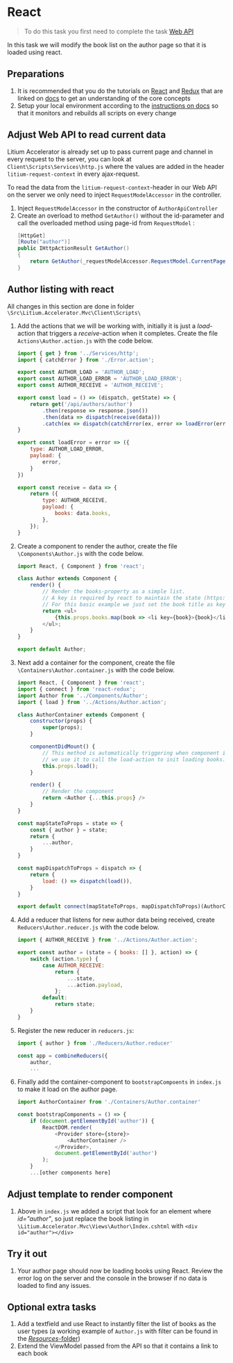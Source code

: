 # React

> To do this task you first need to complete the task [Web API](../Web%20API)

In this task we will modify the book list on the author page so that it is loaded using react.

## Preparations

1. It is recommended that you do the tutorials on [React](https://reactjs.org/tutorial/tutorial.html) and [Redux](https://redux.js.org/#learn-redux) that are linked on [docs](https://docs.litium.com/documentation/litium-accelerators/develop/front-end/working-with-javascript) to get an understanding of the core  concepts
1. Setup your local environment according to the [instructions on docs](https://docs.litium.com/documentation/litium-accelerators/develop/setting-up-the-development-environment) so that it monitors and rebuilds all scripts on every change

## Adjust Web API to read current data

Litium Accelerator is already set up to pass current page and channel in every request to the server, you can look at `Client\Scripts\Services\http.js` where the values are added in the header `litium-request-context` in every ajax-request.

To read the data from the `litium-request-context`-header in our Web API on the server we only need to inject `RequestModelAccessor` in the controller.

1. Inject `RequestModelAccessor` in the constructor of `AuthorApiController`
1. Create an overload to method `GetAuthor()` without the id-parameter and call the overloaded method using page-id from `RequestModel` : 
    ```C#
    [HttpGet]
    [Route("author")]
    public IHttpActionResult GetAuthor()
    {
        return GetAuthor(_requestModelAccessor.RequestModel.CurrentPageModel.SystemId);
    }
    ```

## Author listing with react

All changes in this section are done in folder `\Src\Litium.Accelerator.Mvc\Client\Scripts\` 

1. Add the actions that we will be working with, initially it is just a _load_-action that triggers a _receive_-action when it completes. Create the file `Actions\Author.action.js` with the code below. 
    ```JavaScript
    import { get } from '../Services/http';
    import { catchError } from './Error.action';

    export const AUTHOR_LOAD = 'AUTHOR_LOAD';
    export const AUTHOR_LOAD_ERROR = 'AUTHOR_LOAD_ERROR';
    export const AUTHOR_RECEIVE = 'AUTHOR_RECEIVE';

    export const load = () => (dispatch, getState) => {
        return get('/api/authors/author')
            .then(response => response.json())
            .then(data => dispatch(receive(data)))
            .catch(ex => dispatch(catchError(ex, error => loadError(error))))
    }

    export const loadError = error => ({
        type: AUTHOR_LOAD_ERROR,
        payload: {
            error,
        }
    })

    export const receive = data => {
        return ({
            type: AUTHOR_RECEIVE,
            payload: {
                books: data.books,
            },
        });
    } 

    ```
1. Create a component to render the author, create the file `\Components\Author.js` with the code below.
    ```JavaScript
    import React, { Component } from 'react';

    class Author extends Component {
        render() {
            // Render the books-property as a simple list.
            // A key is required by react to maintain the state (https://reactjs.org/docs/lists-and-keys.html)
            // For this basic example we just set the book title as key 
            return <ul>
                {this.props.books.map(book => <li key={book}>{book}</li>)}
            </ul>;
        }
    }

    export default Author;
    ```
1. Next add a container for the component, create the file `\Containers\Author.container.js` with the code below.
    ```JavaScript
    import React, { Component } from 'react';
    import { connect } from 'react-redux';
    import Author from '../Components/Author';
    import { load } from '../Actions/Author.action';

    class AuthorContainer extends Component {
        constructor(props) {
            super(props);
        }

        componentDidMount() {
            // This method is automatically triggering when component is loaded
            // we use it to call the load-action to init loading books.
            this.props.load();
        }

        render() {
            // Render the component
            return <Author {...this.props} />
        }
    }

    const mapStateToProps = state => {
        const { author } = state;
        return {
            ...author,
        }
    }

    const mapDispatchToProps = dispatch => {
        return {
            load: () => dispatch(load()),
        }
    }

    export default connect(mapStateToProps, mapDispatchToProps)(AuthorContainer);
    ```
1. Add a reducer that listens for new author data being received, create `Reducers\Author.reducer.js` with the code below. 
    ```JavaScript
    import { AUTHOR_RECEIVE } from '../Actions/Author.action';

    export const author = (state = { books: [] }, action) => {
        switch (action.type) {
            case AUTHOR_RECEIVE:
                return {
                    ...state,
                    ...action.payload,
                };
            default:
                return state;
        }
    }
    ```
1. Register the new reducer in `reducers.js`:
    ```JavaScript
    import { author } from './Reducers/Author.reducer'
    ```
    ```JavaScript
    const app = combineReducers({
        author,
        ...
    ```
1. Finally add the container-component to `bootstrapCompoents` in `index.js` to make it load on the author page.
    ```JavaScript
    import AuthorContainer from './Containers/Author.container'
    ```

    ```JavaScript
    const bootstrapComponents = () => {
        if (document.getElementById('author')) {
            ReactDOM.render(
                <Provider store={store}>
                    <AuthorContainer />
                </Provider>,
                document.getElementById('author')
            );
        }
        ...[other components here]
    ```

## Adjust template to render component

1. Above in `index.js` we added a script that look for an element where _id="author"_, so just replace the book listing in `\Litium.Accelerator.Mvc\Views\Author\Index.cshtml` with `<div id="author"></div>`

## Try it out

1. Your author page should now be loading books using React. Review the error log on the server and the console in the browser if no data is loaded to find any issues.

## Optional extra tasks

1. Add a textfield and use React to instantly filter the list of books as the user types (a working example of `Author.js` with filter can be found in the [_Resources_-folder](Resources/Author.js))
1. Extend the ViewModel passed from the API so that it contains a link to each book